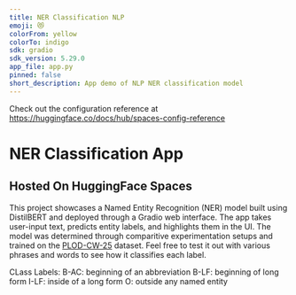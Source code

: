 ```yaml
---
title: NER Classification NLP
emoji: 😻
colorFrom: yellow
colorTo: indigo
sdk: gradio
sdk_version: 5.29.0
app_file: app.py
pinned: false
short_description: App demo of NLP NER classification model
---
```


Check out the configuration reference at https://huggingface.co/docs/hub/spaces-config-reference
# NER Classification App 
## Hosted On HuggingFace Spaces

This project showcases a Named Entity Recognition (NER) model built using DistilBERT and deployed through a Gradio web interface. The app takes user-input text, predicts entity labels, and highlights them in the UI. 
The model was determined through comparitive experimentation setups and trained on the [PLOD-CW-25](https://huggingface.co/datasets/surrey-nlp/PLOD-CW-25) dataset. Feel free to test it out with various phrases and words to see how it classifies each label.

CLass Labels:
B-AC: beginning of an abbreviation
B-LF: beginning of long form
I-LF: inside of a long form
O: outside any named entity


